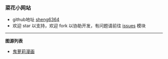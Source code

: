 ### 菜花小网站

- github地址 [sheng6364](https://github.com/sheng6364/sheng6364.github.io)
- 欢迎 star 以支持，欢迎 fork 以协助开发，有问题请前往 [issues](https://github.com/sheng6364/sheng6364.github.io/issues) 模块

---

**图源列表**

- [鬼萝莉漫画](鬼萝莉漫画.json)
